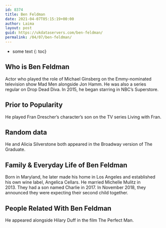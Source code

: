 ```yaml
---
id: 8374
title: Ben Feldman
date: 2021-04-07T05:15:19+00:00
author: Laima
layout: post
guid: https://ukdataservers.com/ben-feldman/
permalink: /04/07/ben-feldman/
---
```


* some text
{: toc}


## Who is Ben Feldman
                  
                  
                  
Actor who played the role of Michael Ginsberg on the Emmy-nominated television show Mad Men alongside Jon Hamm. He was also a series regular on Drop Dead Diva. In 2015, he began starring in NBC&#8217;s Superstore.
                  
              
            
              
            
                
                
                
## Prior to Popularity
                  
                  
                  
He played Fran Drescher&#8217;s character&#8217;s son on the TV series Living with Fran.
                  
              
            
              
            
                
                
                
## Random data
                  
                  
                  
He and Alicia Silverstone both appeared in the Broadway version of The Graduate.
                  
              
            
              
            
                
                
                
## Family & Everyday Life of Ben Feldman
                  
                  
                  
Born in Maryland, he later made his home in Los Angeles and established his own wine label, Angelica Cellars. He married Michelle Mulitz in 2013. They had a son named Charlie in 2017. In November 2018, they announced they were expecting their second child together.
                  
              
            
              
            
                
                
                
## People Related With Ben Feldman
                  
                  
                  
He appeared alongside Hilary Duff in the film The Perfect Man.
                  
              
            
              
            
                
              
            
              
              
            
            
              
            
          
          
          